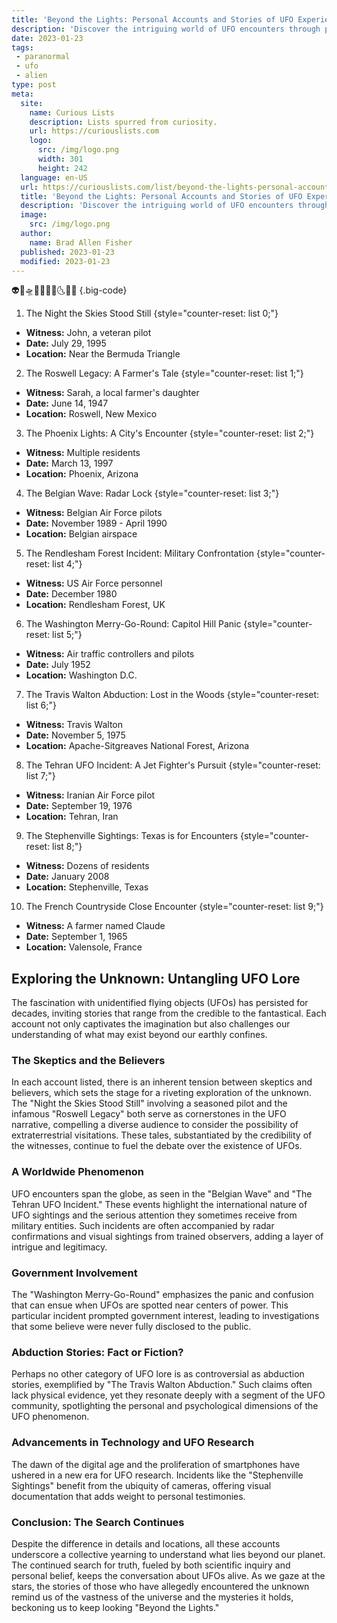 ```yaml
---
title: 'Beyond the Lights: Personal Accounts and Stories of UFO Experiences'
description: 'Discover the intriguing world of UFO encounters through personal accounts and stories in "Beyond the Lights." Engage with curious tales that captivate.'
date: 2023-01-23
tags:
 - paranormal
 - ufo
 - alien
type: post
meta:
  site:
    name: Curious Lists
    description: Lists spurred from curiosity.
    url: https://curiouslists.com
    logo:
      src: /img/logo.png
      width: 301
      height: 242
  language: en-US
  url: https://curiouslists.com/list/beyond-the-lights-personal-accounts-and-stories-of-ufo-experiences
  title: 'Beyond the Lights: Personal Accounts and Stories of UFO Experiences'
  description: 'Discover the intriguing world of UFO encounters through personal accounts and stories in "Beyond the Lights." Engage with curious tales that captivate.'
  image:
    src: /img/logo.png
  author:
    name: Brad Allen Fisher
  published: 2023-01-23
  modified: 2023-01-23
---
```



👽🌌🛸🌠✨🔭🌐🌜👀📡 {.big-code}

1. The Night the Skies Stood Still {style="counter-reset: list 0;"}
  - **Witness:** John, a veteran pilot
  - **Date:** July 29, 1995
  - **Location:** Near the Bermuda Triangle

2. The Roswell Legacy: A Farmer's Tale {style="counter-reset: list 1;"}
  - **Witness:** Sarah, a local farmer's daughter
  - **Date:** June 14, 1947
  - **Location:** Roswell, New Mexico

3. The Phoenix Lights: A City's Encounter {style="counter-reset: list 2;"}
  - **Witness:** Multiple residents
  - **Date:** March 13, 1997
  - **Location:** Phoenix, Arizona

4. The Belgian Wave: Radar Lock {style="counter-reset: list 3;"}
  - **Witness:** Belgian Air Force pilots
  - **Date:** November 1989 - April 1990
  - **Location:** Belgian airspace

5. The Rendlesham Forest Incident: Military Confrontation {style="counter-reset: list 4;"}
  - **Witness:** US Air Force personnel
  - **Date:** December 1980
  - **Location:** Rendlesham Forest, UK

6. The Washington Merry-Go-Round: Capitol Hill Panic {style="counter-reset: list 5;"}
  - **Witness:** Air traffic controllers and pilots
  - **Date:** July 1952
  - **Location:** Washington D.C.

7. The Travis Walton Abduction: Lost in the Woods {style="counter-reset: list 6;"}
  - **Witness:** Travis Walton
  - **Date:** November 5, 1975
  - **Location:** Apache-Sitgreaves National Forest, Arizona

8. The Tehran UFO Incident: A Jet Fighter's Pursuit {style="counter-reset: list 7;"}
  - **Witness:** Iranian Air Force pilot
  - **Date:** September 19, 1976
  - **Location:** Tehran, Iran

9. The Stephenville Sightings: Texas is for Encounters {style="counter-reset: list 8;"}
  - **Witness:** Dozens of residents
  - **Date:** January 2008
  - **Location:** Stephenville, Texas

10. The French Countryside Close Encounter {style="counter-reset: list 9;"}
  - **Witness:** A farmer named Claude
  - **Date:** September 1, 1965
  - **Location:** Valensole, France


## Exploring the Unknown: Untangling UFO Lore

The fascination with unidentified flying objects (UFOs) has persisted for decades, inviting stories that range from the credible to the fantastical. Each account not only captivates the imagination but also challenges our understanding of what may exist beyond our earthly confines.

### The Skeptics and the Believers

In each account listed, there is an inherent tension between skeptics and believers, which sets the stage for a riveting exploration of the unknown. The "Night the Skies Stood Still" involving a seasoned pilot and the infamous "Roswell Legacy" both serve as cornerstones in the UFO narrative, compelling a diverse audience to consider the possibility of extraterrestrial visitations. These tales, substantiated by the credibility of the witnesses, continue to fuel the debate over the existence of UFOs.

### A Worldwide Phenomenon

UFO encounters span the globe, as seen in the "Belgian Wave" and "The Tehran UFO Incident." These events highlight the international nature of UFO sightings and the serious attention they sometimes receive from military entities. Such incidents are often accompanied by radar confirmations and visual sightings from trained observers, adding a layer of intrigue and legitimacy.

### Government Involvement

The "Washington Merry-Go-Round" emphasizes the panic and confusion that can ensue when UFOs are spotted near centers of power. This particular incident prompted government interest, leading to investigations that some believe were never fully disclosed to the public.

### Abduction Stories: Fact or Fiction?

Perhaps no other category of UFO lore is as controversial as abduction stories, exemplified by "The Travis Walton Abduction." Such claims often lack physical evidence, yet they resonate deeply with a segment of the UFO community, spotlighting the personal and psychological dimensions of the UFO phenomenon.

### Advancements in Technology and UFO Research

The dawn of the digital age and the proliferation of smartphones have ushered in a new era for UFO research. Incidents like the "Stephenville Sightings" benefit from the ubiquity of cameras, offering visual documentation that adds weight to personal testimonies.

### Conclusion: The Search Continues

Despite the difference in details and locations, all these accounts underscore a collective yearning to understand what lies beyond our planet. The continued search for truth, fueled by both scientific inquiry and personal belief, keeps the conversation about UFOs alive. As we gaze at the stars, the stories of those who have allegedly encountered the unknown remind us of the vastness of the universe and the mysteries it holds, beckoning us to keep looking "Beyond the Lights."